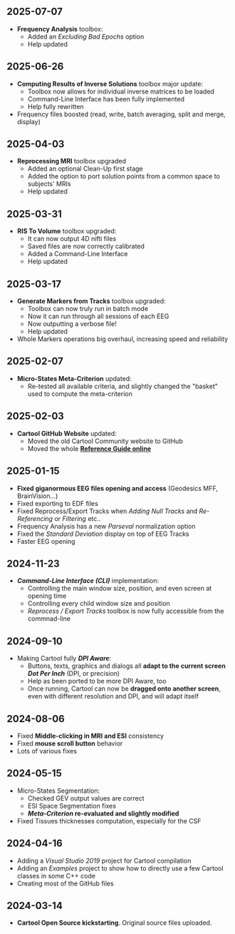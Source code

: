 
## 2025-07-07
- **Frequency Analysis** toolbox:
    - Added an _Excluding Bad Epochs_ option
    - Help updated

## 2025-06-26
- **Computing Results of Inverse Solutions** toolbox major update:
    - Toolbox now allows for individual inverse matrices to be loaded
    - Command-Line Interface has been fully implemented
    - Help fully rewritten
- Frequency files boosted (read, write, batch averaging, split and merge, display)

## 2025-04-03
- **Reprocessing MRI** toolbox upgraded
    - Added an optional Clean-Up first stage
    - Added the option to port solution points from a common space to subjects' MRIs
    - Help updated

## 2025-03-31
- **RIS To Volume** toolbox upgraded:
    - It can now output 4D nifti files
    - Saved files are now correctly calibrated
    - Added a Command-Line Interface
    - Help updated

## 2025-03-17
- **Generate Markers from Tracks** toolbox upgraded:
    - Toolbox can now truly run in batch mode
    - Now it can run through all sessions of each EEG
    - Now outputting a verbose file!
    - Help updated
- Whole Markers operations big overhaul, increasing speed and reliability

## 2025-02-07
- **Micro-States Meta-Criterion** updated:
    - Re-tested all available criteria, and slightly changed the "basket" used to compute the meta-criterion

## 2025-02-03
- **Cartool GitHub Website** updated:
    - Moved the old Cartool Community website to GitHub
    - Moved the whole [**Reference Guide online**](https://denisbrunet.github.io/Cartool/ReferenceGuide/index.html)

## 2025-01-15
- **Fixed giganormous EEG files opening and access** (Geodesics MFF, BrainVision...)
- Fixed exporting to EDF files
- Fixed Reprocess/Export Tracks when _Adding Null Tracks_ and _Re-Referencing_ or _Filtering_ etc..
- Frequency Analysis has a new _Parseval_ normalization option
- Fixed the _Standard Deviation_ display on top of EEG Tracks
- Faster EEG opening

## 2024-11-23
- _**Command-Line Interface (CLI)**_ implementation:
    - Controlling the main window size, position, and even screen at opening time
    - Controlling every child window size and position
    - _Reprocess / Export Tracks_ toolbox is now fully accessible from the commnad-line

## 2024-09-10
- Making Cartool fully _**DPI Aware**_:
    - Buttons, texts, graphics and dialogs all **adapt to the current screen _Dot Per Inch_** (DPI, or precision)
    - Help as been ported to be more DPI Aware, too
    - Once running, Cartool can now be **dragged onto another screen**, even with different resolution and DPI, and will adapt itself

## 2024-08-06
- Fixed **Middle-clicking in MRI and ESI** consistency
- Fixed **mouse scroll button** behavior
- Lots of various fixes

## 2024-05-15
- Micro-States Segmentation:
    - Checked GEV output values are correct
    - ESI Space Segmentation fixes
    - **_Meta-Criterion_ re-evaluated and slightly modified**
- Fixed Tissues thicknesses computation, especially for the CSF

## 2024-04-16
- Adding a _Visual Studio 2019_ project for Cartool compilation
- Adding an _Examples_ project to show how to directly use a few Cartool classes in some C++ code
- Creating most of the GitHub files

## 2024-03-14
- **Cartool Open Source kickstarting**. Original source files uploaded.
